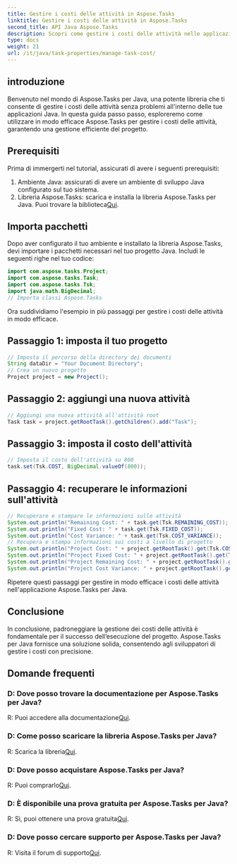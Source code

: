 ```yaml
---
title: Gestire i costi delle attività in Aspose.Tasks
linktitle: Gestire i costi delle attività in Aspose.Tasks
second_title: API Java Aspose.Tasks
description: Scopri come gestire i costi delle attività nelle applicazioni Java utilizzando Aspose.Tasks. Segui la nostra guida passo passo per una gestione efficace dei costi di progetto.
type: docs
weight: 21
url: /it/java/task-properties/manage-task-cost/
---
```

## introduzione
Benvenuto nel mondo di Aspose.Tasks per Java, una potente libreria che ti consente di gestire i costi delle attività senza problemi all'interno delle tue applicazioni Java. In questa guida passo passo, esploreremo come utilizzare in modo efficace Aspose.Tasks per gestire i costi delle attività, garantendo una gestione efficiente del progetto.
## Prerequisiti
Prima di immergerti nel tutorial, assicurati di avere i seguenti prerequisiti:
1. Ambiente Java: assicurati di avere un ambiente di sviluppo Java configurato sul tuo sistema.
2. Libreria Aspose.Tasks: scarica e installa la libreria Aspose.Tasks per Java. Puoi trovare la biblioteca[Qui](https://releases.aspose.com/tasks/java/).
## Importa pacchetti
Dopo aver configurato il tuo ambiente e installato la libreria Aspose.Tasks, devi importare i pacchetti necessari nel tuo progetto Java. Includi le seguenti righe nel tuo codice:
```java
import com.aspose.tasks.Project;
import com.aspose.tasks.Task;
import com.aspose.tasks.Tsk;
import java.math.BigDecimal;
// Importa classi Aspose.Tasks
```
Ora suddividiamo l'esempio in più passaggi per gestire i costi delle attività in modo efficace.
## Passaggio 1: imposta il tuo progetto
```java
// Imposta il percorso della directory dei documenti
String dataDir = "Your Document Directory";
// Crea un nuovo progetto
Project project = new Project();
```
## Passaggio 2: aggiungi una nuova attività
```java
// Aggiungi una nuova attività all'attività root
Task task = project.getRootTask().getChildren().add("Task");
```
## Passaggio 3: imposta il costo dell'attività
```java
// Imposta il costo dell'attività su 800
task.set(Tsk.COST, BigDecimal.valueOf(800));
```
## Passaggio 4: recuperare le informazioni sull'attività
```java
// Recuperare e stampare le informazioni sulle attività
System.out.println("Remaining Cost: " + task.get(Tsk.REMAINING_COST));
System.out.println("Fixed Cost: " + task.get(Tsk.FIXED_COST));
System.out.println("Cost Variance: " + task.get(Tsk.COST_VARIANCE));
// Recupera e stampa informazioni sui costi a livello di progetto
System.out.println("Project Cost: " + project.getRootTask().get(Tsk.COST));
System.out.println("Project Fixed Cost: " + project.getRootTask().get(Tsk.FIXED_COST));
System.out.println("Project Remaining Cost: " + project.getRootTask().get(Tsk.REMAINING_COST));
System.out.println("Project Cost Variance: " + project.getRootTask().get(Tsk.COST_VARIANCE));
```
Ripetere questi passaggi per gestire in modo efficace i costi delle attività nell'applicazione Aspose.Tasks per Java.
## Conclusione
In conclusione, padroneggiare la gestione dei costi delle attività è fondamentale per il successo dell’esecuzione del progetto. Aspose.Tasks per Java fornisce una soluzione solida, consentendo agli sviluppatori di gestire i costi con precisione.
## Domande frequenti
### D: Dove posso trovare la documentazione per Aspose.Tasks per Java?
 R: Puoi accedere alla documentazione[Qui](https://reference.aspose.com/tasks/java/).
### D: Come posso scaricare la libreria Aspose.Tasks per Java?
 R: Scarica la libreria[Qui](https://releases.aspose.com/tasks/java/).
### D: Dove posso acquistare Aspose.Tasks per Java?
 R: Puoi comprarlo[Qui](https://purchase.aspose.com/buy).
### D: È disponibile una prova gratuita per Aspose.Tasks per Java?
 R: Sì, puoi ottenere una prova gratuita[Qui](https://releases.aspose.com/).
### D: Dove posso cercare supporto per Aspose.Tasks per Java?
 R: Visita il forum di supporto[Qui](https://forum.aspose.com/c/tasks/15).